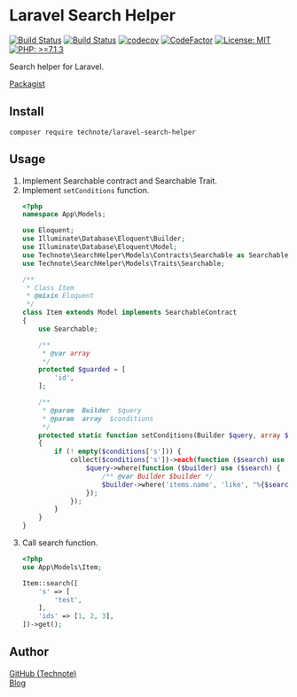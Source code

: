 # Laravel Search Helper

[![Build Status](https://github.com/technote-space/laravel-search-helper/workflows/Build/badge.svg)](https://github.com/technote-space/laravel-search-helper/actions)
[![Build Status](https://travis-ci.com/technote-space/laravel-search-helper.svg?branch=master)](https://travis-ci.com/technote-space/laravel-search-helper)
[![codecov](https://codecov.io/gh/technote-space/laravel-search-helper/branch/master/graph/badge.svg)](https://codecov.io/gh/technote-space/laravel-search-helper)
[![CodeFactor](https://www.codefactor.io/repository/github/technote-space/laravel-search-helper/badge)](https://www.codefactor.io/repository/github/technote-space/laravel-search-helper)
[![License: MIT](https://img.shields.io/badge/License-MIT-blue.svg)](https://github.com/technote-space/laravel-search-helper/blob/master/LICENSE)
[![PHP: >=7.1.3](https://img.shields.io/badge/PHP-%3E%3D7.1.3-orange.svg)](http://php.net/)

Search helper for Laravel.

[Packagist](https://packagist.org/packages/technote/laravel-search-helper)

## Install
```
composer require technote/laravel-search-helper
```

## Usage
1. Implement Searchable contract and Searchable Trait.
1. Implement `setConditions` function.  
   ```php
   <?php
   namespace App\Models;
   
   use Eloquent;
   use Illuminate\Database\Eloquent\Builder;
   use Illuminate\Database\Eloquent\Model;
   use Technote\SearchHelper\Models\Contracts\Searchable as SearchableContract;
   use Technote\SearchHelper\Models\Traits\Searchable;
   
   /**
    * Class Item
    * @mixin Eloquent
    */
   class Item extends Model implements SearchableContract
   {
       use Searchable;
   
       /**
        * @var array
        */
       protected $guarded = [
           'id',
       ];
   
       /**
        * @param  Builder  $query
        * @param  array  $conditions
        */
       protected static function setConditions(Builder $query, array $conditions)
       {
           if (! empty($conditions['s'])) {
               collect($conditions['s'])->each(function ($search) use ($query) {
                   $query->where(function ($builder) use ($search) {
                       /** @var Builder $builder */
                       $builder->where('items.name', 'like', "%{$search}%");
                   });
               });
           }
       }
   }
   ```
1. Call search function.
   ```php
   <?php
   use App\Models\Item;
   
   Item::search([
       's' => [
           'test',
       ],
       'ids' => [1, 2, 3],
   ])->get();
   ```

## Author
[GitHub (Technote)](https://github.com/technote-space)  
[Blog](https://technote.space)
